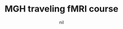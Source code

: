 ---
title: "MGH traveling fMRI course"
project_id: 
date: nil
conference_id: ""
presenters:
   - peter_bandettini
summary: "MGH traveling fMRI course, Oxford, England"
file: /assets/presentations/
filename: 
layout: presentation
---